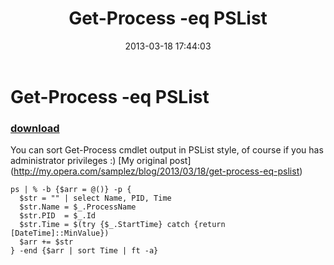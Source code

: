 ﻿---
pid:            4028
parent:         0
children:       
poster:         greg zakharov
title:          Get-Process -eq PSList
date:           2013-03-18 17:44:03
description:    You can sort Get-Process cmdlet output in PSList style, of course if you has administrator privileges :) [My original post] (http://my.opera.com/samplez/blog/2013/03/18/get-process-eq-pslist)
format:         posh
---

# Get-Process -eq PSList

### [download](4028.ps1)  

You can sort Get-Process cmdlet output in PSList style, of course if you has administrator privileges :) [My original post] (http://my.opera.com/samplez/blog/2013/03/18/get-process-eq-pslist)

```posh
ps | % -b {$arr = @()} -p {
  $str = "" | select Name, PID, Time
  $str.Name = $_.ProcessName
  $str.PID  = $_.Id
  $str.Time = $(try {$_.StartTime} catch {return [DateTime]::MinValue})
  $arr += $str
} -end {$arr | sort Time | ft -a}
```
